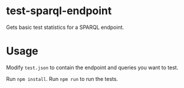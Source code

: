 # test-sparql-endpoint
Gets basic test statistics for a SPARQL endpoint.

# Usage
Modify `test.json` to contain the endpoint and queries you want to test.

Run `npm install`.
Run `npm run` to run the tests.
